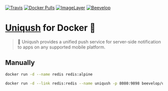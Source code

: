 [![Travis](https://img.shields.io/travis/beevelop/docker-uniqush.svg?style=flat-square)](https://travis-ci.org/beevelop/docker-uniqush)
[![Docker Pulls](https://img.shields.io/docker/pulls/beevelop/uniqush.svg?style=flat-square)](https://links.beevelop.com/d-uniqush)
[![ImageLayer](https://badge.imagelayers.io/beevelop/uniqush:latest.svg)](https://imagelayers.io/?images=beevelop/uniqush:latest)
[![Beevelop](https://links.beevelop.com/honey-badge)](https://beevelop.com)

# [Uniqush](https://uniqush.org/) for Docker :whale:
> :calling: Uniqush provides a unified push service for server-side notification to apps on any supported mobile platform.

## Manually
```bash
docker run -d --name redis redis:alpine
```

```bash
docker run -d --link redis:redis --name uniqush -p 8080:9898 beevelop/uniqush
```
